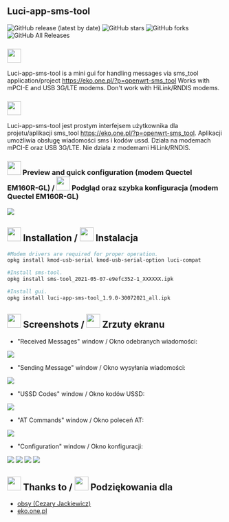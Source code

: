 ## Luci-app-sms-tool

![GitHub release (latest by date)](https://img.shields.io/github/v/release/4IceG/luci-app-sms-tool?style=flat-square)
![GitHub stars](https://img.shields.io/github/stars/4IceG/luci-app-sms-tool?style=flat-square)
![GitHub forks](https://img.shields.io/github/forks/4IceG/luci-app-sms-tool?style=flat-square)
![GitHub All Releases](https://img.shields.io/github/downloads/4IceG/luci-app-sms-tool/total)

### <img src="https://raw.githubusercontent.com/4IceG/Personal_data/master/dooffy_design_icons_EU_flags_United_Kingdom.png" height="32">
Luci-app-sms-tool is a mini gui for handling messages via sms_tool application/project https://eko.one.pl/?p=openwrt-sms_tool
Works with mPCI-E and USB 3G/LTE modems. Don't work with HiLink/RNDIS modems.

### <img src="https://raw.githubusercontent.com/4IceG/Personal_data/master/dooffy_design_icons_EU_flags_Poland.png" height="32">
Luci-app-sms-tool jest prostym interfejsem użytkownika dla projetu/aplikacji sms_tool https://eko.one.pl/?p=openwrt-sms_tool. Aplikacji umożliwia obsługę wiadomości sms i kodów ussd. Działa na modemach mPCI-E oraz USB 3G/LTE. Nie działa z modemami HiLink/RNDIS.

### <img src="https://raw.githubusercontent.com/4IceG/Personal_data/master/dooffy_design_icons_EU_flags_United_Kingdom.png" height="32"> Preview and quick configuration (modem Quectel EM160R-GL) / <img src="https://raw.githubusercontent.com/4IceG/Personal_data/master/dooffy_design_icons_EU_flags_Poland.png" height="32"> Podgląd oraz szybka konfiguracja (modem Quectel EM160R-GL)

![](https://raw.githubusercontent.com/4IceG/Personal_data/master/zrzuty/1.8.8F/1.8.8F.gif)

## <img src="https://raw.githubusercontent.com/4IceG/Personal_data/master/dooffy_design_icons_EU_flags_United_Kingdom.png" height="32"> Installation / <img src="https://raw.githubusercontent.com/4IceG/Personal_data/master/dooffy_design_icons_EU_flags_Poland.png" height="32"> Instalacja
``` bash
#Modem drivers are required for proper operation.
opkg install kmod-usb-serial kmod-usb-serial-option luci-compat

#Install sms-tool.
opkg install sms-tool_2021-05-07-e9efc352-1_XXXXXX.ipk

#Install gui.
opkg install luci-app-sms-tool_1.9.0-30072021_all.ipk

```

## <img src="https://raw.githubusercontent.com/4IceG/Personal_data/master/dooffy_design_icons_EU_flags_United_Kingdom.png" height="32"> Screenshots / <img src="https://raw.githubusercontent.com/4IceG/Personal_data/master/dooffy_design_icons_EU_flags_Poland.png" height="32"> Zrzuty ekranu

- "Received Messages" window / Okno odebranych wiadomości:

![](https://raw.githubusercontent.com/4IceG/Personal_data/master/zrzuty/1.9.0/1b.png)

- "Sending Message" window / Okno wysyłania wiadomości:

![](https://raw.githubusercontent.com/4IceG/Personal_data/master/zrzuty/1.9.0/2.png)

- "USSD Codes" window / Okno kodów USSD:

![](https://raw.githubusercontent.com/4IceG/Personal_data/master/zrzuty/1.9.0/3.png)

- "AT Commands" window / Okno poleceń AT:

![](https://raw.githubusercontent.com/4IceG/Personal_data/master/zrzuty/1.9.0/4.png)

- "Configuration" window / Okno konfiguracji:

![](https://raw.githubusercontent.com/4IceG/Personal_data/master/zrzuty/1.9.0/k1b.png)
![](https://raw.githubusercontent.com/4IceG/Personal_data/master/zrzuty/1.9.0/k2b.png)
![](https://raw.githubusercontent.com/4IceG/Personal_data/master/zrzuty/1.9.0/k3b.png)
![](https://raw.githubusercontent.com/4IceG/Personal_data/master/zrzuty/1.9.0/k4b.png)

## <img src="https://raw.githubusercontent.com/4IceG/Personal_data/master/dooffy_design_icons_EU_flags_United_Kingdom.png" height="32"> Thanks to / <img src="https://raw.githubusercontent.com/4IceG/Personal_data/master/dooffy_design_icons_EU_flags_Poland.png" height="32"> Podziękowania dla
- [obsy (Cezary Jackiewicz)](https://github.com/obsy)
- [eko.one.pl](https://eko.one.pl/forum/viewtopic.php?id=20096)
